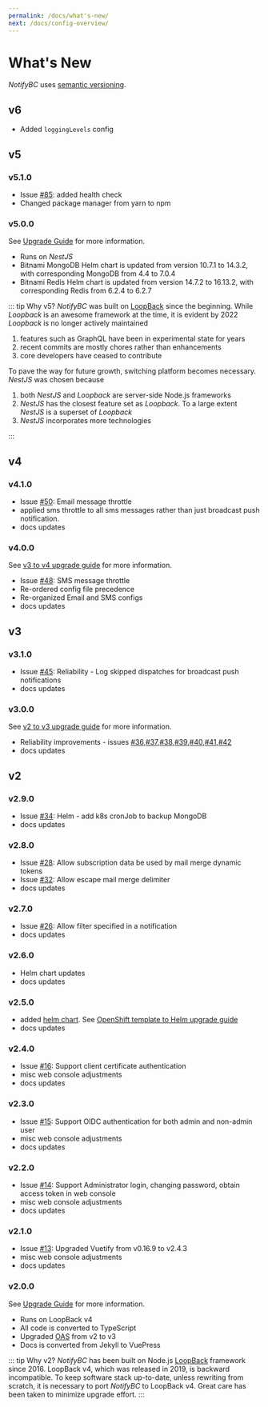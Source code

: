 ```yaml
---
permalink: /docs/what's-new/
next: /docs/config-overview/
---
```


# What's New

_NotifyBC_ uses [semantic versioning](https://semver.org/).

## v6

- Added `loggingLevels` config

## v5

### v5.1.0

- Issue [#85](https://github.com/bcgov/NotifyBC/issues/85): added health check
- Changed package manager from yarn to npm

### v5.0.0

See [Upgrade Guide](../upgrade/#v4-to-v5) for more information.

- Runs on _NestJS_
- Bitnami MongoDB Helm chart is updated from version 10.7.1 to 14.3.2, with corresponding MongoDB from 4.4 to 7.0.4
- Bitnami Redis Helm chart is updated from version 14.7.2 to 16.13.2, with corresponding Redis from 6.2.4 to 6.2.7

::: tip Why v5?
_NotifyBC_ was built on [LoopBack](https://loopback.io/) since the beginning. While _Loopback_ is an awesome framework at the time, it is evident by 2022 _Loopback_ is no longer actively maintained

1. features such as GraphQL have been in experimental state for years
2. recent commits are mostly chores rather than enhancements
3. core developers have ceased to contribute

To pave the way for future growth, switching platform becomes necessary. _NestJS_ was chosen because

1. both _NestJS_ and _Loopback_ are server-side Node.js frameworks
2. _NestJS_ has the closest feature set as _Loopback_. To a large extent _NestJS_ is a superset of _Loopback_
3. _NestJS_ incorporates more technologies

:::

## v4

### v4.1.0

- Issue [#50](https://github.com/bcgov/NotifyBC/issues/50): Email message throttle
- applied sms throttle to all sms messages rather than just broadcast push notification.
- docs updates

### v4.0.0

See [v3 to v4 upgrade guide](../upgrade/#v3-to-v4) for more information.

- Issue [#48](https://github.com/bcgov/NotifyBC/issues/48): SMS message throttle
- Re-ordered config file precedence
- Re-organized Email and SMS configs
- docs updates

## v3

### v3.1.0

- Issue [#45](https://github.com/bcgov/NotifyBC/issues/45): Reliability - Log skipped dispatches for broadcast push notifications
- docs updates

### v3.0.0

See [v2 to v3 upgrade guide](../upgrade/#v2-to-v3) for more information.

- Reliability improvements - issues [#36](https://github.com/bcgov/NotifyBC/issues/36),[#37](https://github.com/bcgov/NotifyBC/issues/37),[#38](https://github.com/bcgov/NotifyBC/issues/38),[#39](https://github.com/bcgov/NotifyBC/issues/39),[#40](https://github.com/bcgov/NotifyBC/issues/40),[#41](https://github.com/bcgov/NotifyBC/issues/41),[#42](https://github.com/bcgov/NotifyBC/issues/42)
- docs updates

## v2

### v2.9.0

- Issue [#34](https://github.com/bcgov/NotifyBC/issues/34): Helm - add k8s cronJob to backup MongoDB
- docs updates

### v2.8.0

- Issue [#28](https://github.com/bcgov/NotifyBC/issues/28): Allow subscription data be used by mail merge dynamic tokens
- Issue [#32](https://github.com/bcgov/NotifyBC/issues/32): Allow escape mail merge delimiter
- docs updates

### v2.7.0

- Issue [#26](https://github.com/bcgov/NotifyBC/issues/26): Allow filter specified in a notification
- docs updates

### v2.6.0

- Helm chart updates
- docs updates

### v2.5.0

- added [helm chart](https://github.com/bcgov/NotifyBC/tree/main/helm). See [OpenShift template to Helm upgrade guide](../miscellaneous/upgrade.md#openshift-template-to-helm)
- docs updates

### v2.4.0

- Issue [#16](https://github.com/bcgov/NotifyBC/issues/16): Support client certificate authentication
- misc web console adjustments
- docs updates

### v2.3.0

- Issue [#15](https://github.com/bcgov/NotifyBC/issues/15): Support OIDC authentication for both admin and non-admin user
- misc web console adjustments
- docs updates

### v2.2.0

- Issue [#14](https://github.com/bcgov/NotifyBC/issues/14): Support Administrator login, changing password, obtain access token in web console
- misc web console adjustments
- docs updates

### v2.1.0

- Issue [#13](https://github.com/bcgov/NotifyBC/issues/13): Upgraded Vuetify from v0.16.9 to v2.4.3
- misc web console adjustments
- docs updates

### v2.0.0

See [Upgrade Guide](../upgrade/#v1-to-v2) for more information.

- Runs on LoopBack v4
- All code is converted to TypeScript
- Upgraded [OAS](https://swagger.io/specification/) from v2 to v3
- Docs is converted from Jekyll to VuePress

::: tip Why v2?
_NotifyBC_ has been built on Node.js [LoopBack](https://loopback.io/) framework since 2016. LoopBack v4, which was released in 2019, is backward incompatible. To keep software stack up-to-date, unless rewriting from scratch, it is necessary to port _NotifyBC_ to LoopBack v4. Great care has been taken to minimize upgrade effort.
:::
